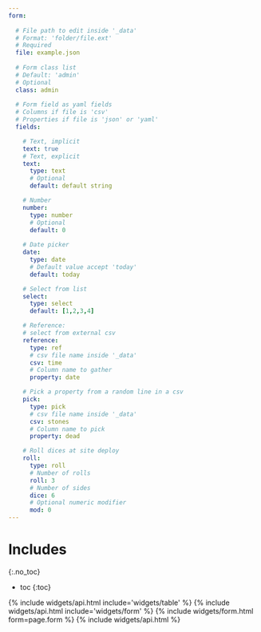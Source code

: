 ```yaml
---
form:
 
  # File path to edit inside '_data'
  # Format: 'folder/file.ext'
  # Required
  file: example.json
 
  # Form class list
  # Default: 'admin'
  # Optional
  class: admin
 
  # Form field as yaml fields
  # Columns if file is 'csv'
  # Properties if file is 'json' or 'yaml'
  fields:

    # Text, implicit
    text: true
    # Text, explicit
    text:
      type: text
      # Optional
      default: default string

    # Number
    number:
      type: number
      # Optional
      default: 0
 
    # Date picker
    date:
      type: date
      # Default value accept 'today'
      default: today

    # Select from list
    select:
      type: select
      default: [1,2,3,4]

    # Reference:
    # select from external csv
    reference:
      type: ref
      # csv file name inside '_data'
      csv: time
      # Column name to gather
      property: date

    # Pick a property from a random line in a csv
    pick:
      type: pick
      # csv file name inside '_data'
      csv: stones
      # Column name to pick
      property: dead

    # Roll dices at site deploy
    roll:
      type: roll
      # Number of rolls
      roll: 3
      # Number of sides
      dice: 6
      # Optional numeric modifier
      mod: 0
---
```

# Includes
{:.no_toc}
- toc
{:toc}

{% include widgets/api.html include='widgets/table' %}
{% include widgets/api.html include='widgets/form' %}
{% include widgets/form.html form=page.form %}
{% include widgets/api.html %}
